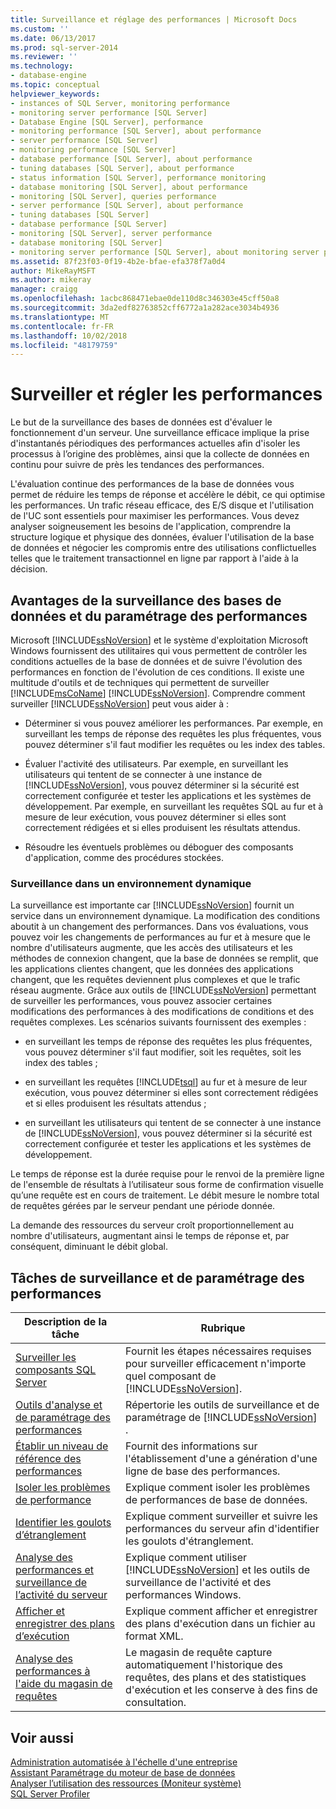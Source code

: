 ```yaml
---
title: Surveillance et réglage des performances | Microsoft Docs
ms.custom: ''
ms.date: 06/13/2017
ms.prod: sql-server-2014
ms.reviewer: ''
ms.technology:
- database-engine
ms.topic: conceptual
helpviewer_keywords:
- instances of SQL Server, monitoring performance
- monitoring server performance [SQL Server]
- Database Engine [SQL Server], performance
- monitoring performance [SQL Server], about performance
- server performance [SQL Server]
- monitoring performance [SQL Server]
- database performance [SQL Server], about performance
- tuning databases [SQL Server], about performance
- status information [SQL Server], performance monitoring
- database monitoring [SQL Server], about performance
- monitoring [SQL Server], queries performance
- server performance [SQL Server], about performance
- tuning databases [SQL Server]
- database performance [SQL Server]
- monitoring [SQL Server], server performance
- database monitoring [SQL Server]
- monitoring server performance [SQL Server], about monitoring server performance
ms.assetid: 87f23f03-0f19-4b2e-bfae-efa378f7a0d4
author: MikeRayMSFT
ms.author: mikeray
manager: craigg
ms.openlocfilehash: 1acbc868471ebae0de110d8c346303e45cff50a8
ms.sourcegitcommit: 3da2edf82763852cff6772a1a282ace3034b4936
ms.translationtype: MT
ms.contentlocale: fr-FR
ms.lasthandoff: 10/02/2018
ms.locfileid: "48179759"
---
```

# <a name="monitor-and-tune-for-performance"></a>Surveiller et régler les performances
  Le but de la surveillance des bases de données est d'évaluer le fonctionnement d'un serveur. Une surveillance efficace implique la prise d'instantanés périodiques des performances actuelles afin d'isoler les processus à l’origine des problèmes, ainsi que la collecte de données en continu pour suivre de près les tendances des performances.  
  
 L'évaluation continue des performances de la base de données vous permet de réduire les temps de réponse et accélère le débit, ce qui optimise les performances. Un trafic réseau efficace, des E/S disque et l'utilisation de l'UC sont essentiels pour maximiser les performances. Vous devez analyser soigneusement les besoins de l'application, comprendre la structure logique et physique des données, évaluer l'utilisation de la base de données et négocier les compromis entre des utilisations conflictuelles telles que le traitement transactionnel en ligne par rapport à l'aide à la décision.  
  
## <a name="benefits-of-monitoring-and-tuning-databases-for-performance"></a>Avantages de la surveillance des bases de données et du paramétrage des performances  
 Microsoft [!INCLUDE[ssNoVersion](../../includes/ssnoversion-md.md)] et le système d'exploitation Microsoft Windows fournissent des utilitaires qui vous permettent de contrôler les conditions actuelles de la base de données et de suivre l'évolution des performances en fonction de l'évolution de ces conditions. Il existe une multitude d'outils et de techniques qui permettent de surveiller [!INCLUDE[msCoName](../../includes/msconame-md.md)] [!INCLUDE[ssNoVersion](../../includes/ssnoversion-md.md)]. Comprendre comment surveiller [!INCLUDE[ssNoVersion](../../includes/ssnoversion-md.md)] peut vous aider à :  
  
-   Déterminer si vous pouvez améliorer les performances. Par exemple, en surveillant les temps de réponse des requêtes les plus fréquentes, vous pouvez déterminer s'il faut modifier les requêtes ou les index des tables.  
  
-   Évaluer l'activité des utilisateurs. Par exemple, en surveillant les utilisateurs qui tentent de se connecter à une instance de [!INCLUDE[ssNoVersion](../../includes/ssnoversion-md.md)], vous pouvez déterminer si la sécurité est correctement configurée et tester les applications et les systèmes de développement. Par exemple, en surveillant les requêtes SQL au fur et à mesure de leur exécution, vous pouvez déterminer si elles sont correctement rédigées et si elles produisent les résultats attendus.  
  
-   Résoudre les éventuels problèmes ou déboguer des composants d'application, comme des procédures stockées.  
  
### <a name="monitoring-in-a-dynamic-environment"></a>Surveillance dans un environnement dynamique  
 La surveillance est importante car [!INCLUDE[ssNoVersion](../../includes/ssnoversion-md.md)] fournit un service dans un environnement dynamique. La modification des conditions aboutit à un changement des performances. Dans vos évaluations, vous pouvez voir les changements de performances au fur et à mesure que le nombre d'utilisateurs augmente, que les accès des utilisateurs et les méthodes de connexion changent, que la base de données se remplit, que les applications clientes changent, que les données des applications changent, que les requêtes deviennent plus complexes et que le trafic réseau augmente. Grâce aux outils de [!INCLUDE[ssNoVersion](../../includes/ssnoversion-md.md)] permettant de surveiller les performances, vous pouvez associer certaines modifications des performances à des modifications de conditions et des requêtes complexes. Les scénarios suivants fournissent des exemples :  
  
-   en surveillant les temps de réponse des requêtes les plus fréquentes, vous pouvez déterminer s'il faut modifier, soit les requêtes, soit les index des tables ;  
  
-   en surveillant les requêtes [!INCLUDE[tsql](../../includes/tsql-md.md)] au fur et à mesure de leur exécution, vous pouvez déterminer si elles sont correctement rédigées et si elles produisent les résultats attendus ;  
  
-   en surveillant les utilisateurs qui tentent de se connecter à une instance de [!INCLUDE[ssNoVersion](../../includes/ssnoversion-md.md)], vous pouvez déterminer si la sécurité est correctement configurée et tester les applications et les systèmes de développement.  
  
 Le temps de réponse est la durée requise pour le renvoi de la première ligne de l'ensemble de résultats à l’utilisateur sous forme de confirmation visuelle qu’une requête est en cours de traitement. Le débit mesure le nombre total de requêtes gérées par le serveur pendant une période donnée.  
  
 La demande des ressources du serveur croît proportionnellement au nombre d'utilisateurs, augmentant ainsi le temps de réponse et, par conséquent, diminuant le débit global.  
  
## <a name="monitoring-and-tuning-performance-tasks"></a>Tâches de surveillance et de paramétrage des performances  
  
|Description de la tâche|Rubrique|  
|----------------------|-----------|  
|[Surveiller les composants SQL Server](monitor-sql-server-components.md)|Fournit les étapes nécessaires requises pour surveiller efficacement n'importe quel composant de [!INCLUDE[ssNoVersion](../../includes/ssnoversion-md.md)].|  
|[Outils d'analyse et de paramétrage des performances](performance-monitoring-and-tuning-tools.md)|Répertorie les outils de surveillance et de paramétrage de [!INCLUDE[ssNoVersion](../../includes/ssnoversion-md.md)] .|  
|[Établir un niveau de référence des performances](establish-a-performance-baseline.md)|Fournit des informations sur l'établissement d'une a génération d'une ligne de base des performances.|  
|[Isoler les problèmes de performance](isolate-performance-problems.md)|Explique comment isoler les problèmes de performances de base de données.|  
|[Identifier les goulots d’étranglement](identify-bottlenecks.md)|Explique comment surveiller et suivre les performances du serveur afin d'identifier les goulots d'étranglement.|  
|[Analyse des performances et surveillance de l’activité du serveur](server-performance-and-activity-monitoring.md)|Explique comment utiliser [!INCLUDE[ssNoVersion](../../includes/ssnoversion-md.md)] et les outils de surveillance de l'activité et des performances Windows.|  
|[Afficher et enregistrer des plans d’exécution](display-and-save-execution-plans.md)|Explique comment afficher et enregistrer des plans d'exécution dans un fichier au format XML.|  
|[Analyse des performances à l'aide du magasin de requêtes](monitoring-performance-by-using-the-query-store.md)|Le magasin de requête capture automatiquement l'historique des requêtes, des plans et des statistiques d'exécution et les conserve à des fins de consultation.|  
  
## <a name="see-also"></a>Voir aussi  
 [Administration automatisée à l'échelle d'une entreprise](../../ssms/agent/automated-administration-across-an-enterprise.md)   
 [Assistant Paramétrage du moteur de base de données](database-engine-tuning-advisor.md)   
 [Analyser l’utilisation des ressources &#40;Moniteur système&#41;](../performance-monitor/monitor-resource-usage-system-monitor.md)   
 [SQL Server Profiler](../../tools/sql-server-profiler/sql-server-profiler.md)  
  
  
